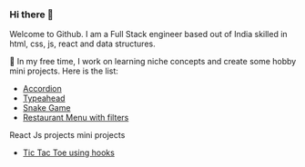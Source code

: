 ### Hi there 👋

<!--
**itsashutoshhans/itsashutoshhans** is a ✨ _special_ ✨ repository because its `README.md` (this file) appears on your GitHub profile.

Here are some ideas to get you started:

- 🔭 I’m currently working on ...
- 🌱 I’m currently learning ...
- 👯 I’m looking to collaborate on ...
- 🤔 I’m looking for help with ...
- 💬 Ask me about ...
- 📫 How to reach me: ...
- 😄 Pronouns: ...
- ⚡ Fun fact: ...
-->
Welcome to Github. 
I am a Full Stack engineer based out of India skilled in html, css, js, react and data structures. 

🔭 In my free time, I work on learning niche concepts and create some hobby mini projects.
Here is the list:
  - [Accordion](https://4ywbd.csb.app/)
  - [Typeahead](https://typeahead.ashutoshhans.repl.co/)
  - [Snake Game](https://snake-game.ashutoshhans.repl.co/)
  - [Restaurant Menu with filters](https://menu.ashutoshhans.repl.co/)

React Js projects mini projects
  - [Tic Tac Toe using hooks](https://codesandbox.io/s/react-tic-tac-toe-3sq8tm?file=/src/App.js) 
